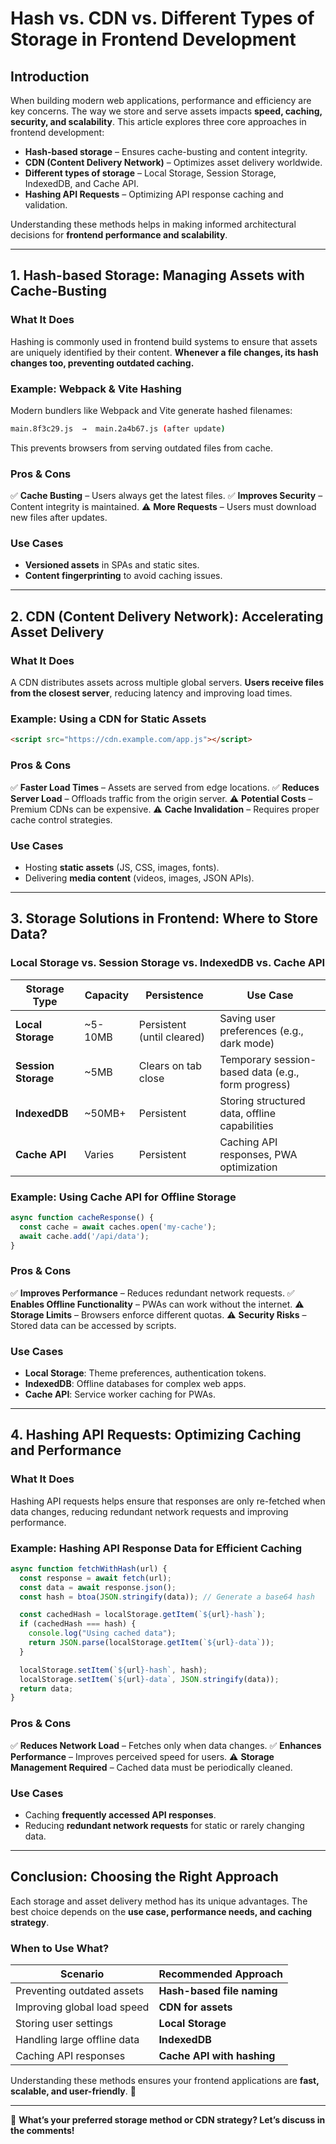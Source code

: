 # **Hash vs. CDN vs. Different Types of Storage in Frontend Development**

## **Introduction**
When building modern web applications, performance and efficiency are key concerns. The way we store and serve assets impacts **speed, caching, security, and scalability**. This article explores three core approaches in frontend development:

- **Hash-based storage** – Ensures cache-busting and content integrity.
- **CDN (Content Delivery Network)** – Optimizes asset delivery worldwide.
- **Different types of storage** – Local Storage, Session Storage, IndexedDB, and Cache API.
- **Hashing API Requests** – Optimizing API response caching and validation.

Understanding these methods helps in making informed architectural decisions for **frontend performance and scalability**.

---

## **1. Hash-based Storage: Managing Assets with Cache-Busting**
### **What It Does**
Hashing is commonly used in frontend build systems to ensure that assets are uniquely identified by their content. **Whenever a file changes, its hash changes too, preventing outdated caching.**

### **Example: Webpack & Vite Hashing**
Modern bundlers like Webpack and Vite generate hashed filenames:
```bash
main.8f3c29.js  →  main.2a4b67.js (after update)
```
This prevents browsers from serving outdated files from cache.

### **Pros & Cons**
✅ **Cache Busting** – Users always get the latest files.
✅ **Improves Security** – Content integrity is maintained.
⚠️ **More Requests** – Users must download new files after updates.

### **Use Cases**
- **Versioned assets** in SPAs and static sites.
- **Content fingerprinting** to avoid caching issues.

---

## **2. CDN (Content Delivery Network): Accelerating Asset Delivery**
### **What It Does**
A CDN distributes assets across multiple global servers. **Users receive files from the closest server**, reducing latency and improving load times.

### **Example: Using a CDN for Static Assets**
```html
<script src="https://cdn.example.com/app.js"></script>
```

### **Pros & Cons**
✅ **Faster Load Times** – Assets are served from edge locations.
✅ **Reduces Server Load** – Offloads traffic from the origin server.
⚠️ **Potential Costs** – Premium CDNs can be expensive.
⚠️ **Cache Invalidation** – Requires proper cache control strategies.

### **Use Cases**
- Hosting **static assets** (JS, CSS, images, fonts).
- Delivering **media content** (videos, images, JSON APIs).

---

## **3. Storage Solutions in Frontend: Where to Store Data?**
### **Local Storage vs. Session Storage vs. IndexedDB vs. Cache API**
| **Storage Type** | **Capacity** | **Persistence** | **Use Case** |
|------------------|-------------|----------------|--------------|
| **Local Storage** | ~5-10MB | Persistent (until cleared) | Saving user preferences (e.g., dark mode) |
| **Session Storage** | ~5MB | Clears on tab close | Temporary session-based data (e.g., form progress) |
| **IndexedDB** | ~50MB+ | Persistent | Storing structured data, offline capabilities |
| **Cache API** | Varies | Persistent | Caching API responses, PWA optimization |

### **Example: Using Cache API for Offline Storage**
```js
async function cacheResponse() {
  const cache = await caches.open('my-cache');
  await cache.add('/api/data');
}
```

### **Pros & Cons**
✅ **Improves Performance** – Reduces redundant network requests.
✅ **Enables Offline Functionality** – PWAs can work without the internet.
⚠️ **Storage Limits** – Browsers enforce different quotas.
⚠️ **Security Risks** – Stored data can be accessed by scripts.

### **Use Cases**
- **Local Storage**: Theme preferences, authentication tokens.
- **IndexedDB**: Offline databases for complex web apps.
- **Cache API**: Service worker caching for PWAs.

---

## **4. Hashing API Requests: Optimizing Caching and Performance**
### **What It Does**
Hashing API requests helps ensure that responses are only re-fetched when data changes, reducing redundant network requests and improving performance.

### **Example: Hashing API Response Data for Efficient Caching**
```js
async function fetchWithHash(url) {
  const response = await fetch(url);
  const data = await response.json();
  const hash = btoa(JSON.stringify(data)); // Generate a base64 hash

  const cachedHash = localStorage.getItem(`${url}-hash`);
  if (cachedHash === hash) {
    console.log("Using cached data");
    return JSON.parse(localStorage.getItem(`${url}-data`));
  }

  localStorage.setItem(`${url}-hash`, hash);
  localStorage.setItem(`${url}-data`, JSON.stringify(data));
  return data;
}
```

### **Pros & Cons**
✅ **Reduces Network Load** – Fetches only when data changes.
✅ **Enhances Performance** – Improves perceived speed for users.
⚠️ **Storage Management Required** – Cached data must be periodically cleaned.

### **Use Cases**
- Caching **frequently accessed API responses**.
- Reducing **redundant network requests** for static or rarely changing data.

---

## **Conclusion: Choosing the Right Approach**
Each storage and asset delivery method has its unique advantages. The best choice depends on the **use case, performance needs, and caching strategy**.

### **When to Use What?**
| **Scenario** | **Recommended Approach** |
|-------------|-------------------------|
| Preventing outdated assets | **Hash-based file naming** |
| Improving global load speed | **CDN for assets** |
| Storing user settings | **Local Storage** |
| Handling large offline data | **IndexedDB** |
| Caching API responses | **Cache API with hashing** |

Understanding these methods ensures your frontend applications are **fast, scalable, and user-friendly**. 🚀

---

💬 **What’s your preferred storage method or CDN strategy? Let’s discuss in the comments!**

